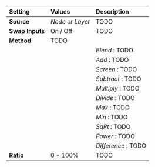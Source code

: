 | Setting         | Values          | Description         |
| :-------------- | :-------------- | :------------------ |
| **Source**      | *Node or Layer* | TODO                |
| **Swap Inputs** | On / Off        | TODO                |
| **Method**      | TODO            |
|                 |                 | *Blend* : TODO      |
|                 |                 | *Add* : TODO        |
|                 |                 | *Screen*  : TODO    |
|                 |                 | *Subtract*  : TODO  |
|                 |                 | *Multiply*  : TODO  |
|                 |                 | *Divide*  : TODO    |
|                 |                 | *Max*  : TODO       |
|                 |                 | *Min*  : TODO       |
|                 |                 | *SqRt*  : TODO      |
|                 |                 | *Power* : TODO      |
|                 |                 | *Difference* : TODO |
| **Ratio**       | 0 - 100%        | TODO                |





<!--examples-->
